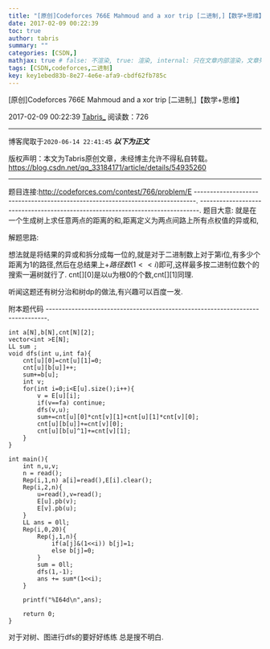 ```yaml
---
title: "[原创]Codeforces 766E Mahmoud and a xor trip [二进制,]【数学+思维】"
date: 2017-02-09 00:22:39
toc: true
author: tabris
summary: ""
categories: [CSDN,]
mathjax: true # false: 不渲染, true: 渲染, internal: 只在文章内部渲染，文章列表中不渲染
tags: [CSDN,codeforces,二进制]
key: key1ebed83b-8e27-4e6e-afa9-cbdf62fb785c
---
```


[原创]Codeforces 766E Mahmoud and a xor trip [二进制,]【数学+思维】

2017-02-09 00:22:39  [Tabris_](https://me.csdn.net/qq_33184171) 阅读数：726

---

博客爬取于`2020-06-14 22:41:45`
***以下为正文***

版权声明：本文为Tabris原创文章，未经博主允许不得私自转载。
https://blog.csdn.net/qq_33184171/article/details/54935260

<!-- more -->

---

题目连接:http://codeforces.com/contest/766/problem/E
------------------------------------------------------------------------------.
------------------------------------------------------------------------------.
题目大意:
就是在一个生成树上求任意两点的距离的和,距离定义为两点间路上所有点权值的异或和,


解题思路:

想法就是将结果的异或和拆分成每一位的,就是对于二进制数上对于第i位,有多少个距离为1的路径,然后在总结果上$+路径数(1<<i)$即可,这样最多按二进制位数个的搜索一遍树就行了.
cnt[][0]是以u为根0的个数,cnt[][1]同理.

听闻这题还有树分治和树dp的做法,有兴趣可以百度一发.

附本题代码
------------------------------------------------------------------------------.
```
int a[N],b[N],cnt[N][2];
vector<int >E[N];
LL sum ;
void dfs(int u,int fa){
    cnt[u][0]=cnt[u][1]=0;
    cnt[u][b[u]]++;
    sum+=b[u];
    int v;
    for(int i=0;i<E[u].size();i++){
        v = E[u][i];
        if(v==fa) continue;
        dfs(v,u);
        sum+=cnt[u][0]*cnt[v][1]+cnt[u][1]*cnt[v][0];
        cnt[u][b[u]]+=cnt[v][0];
        cnt[u][b[u]^1]+=cnt[v][1];
    }
}

int main(){
    int n,u,v;
    n = read();
    Rep(i,1,n) a[i]=read(),E[i].clear();
    Rep(i,2,n){
        u=read(),v=read();
        E[u].pb(v);
        E[v].pb(u);
    }
    LL ans = 0ll;
    Rep(i,0,20){
        Rep(j,1,n){
            if(a[j]&(1<<i)) b[j]=1;
            else b[j]=0;
        }
        sum = 0ll;
        dfs(1,-1);
        ans += sum*(1<<i);
    }

    printf("%I64d\n",ans);

    return 0;
}
```


对于对树、图进行dfs的要好好练练 总是搜不明白.
